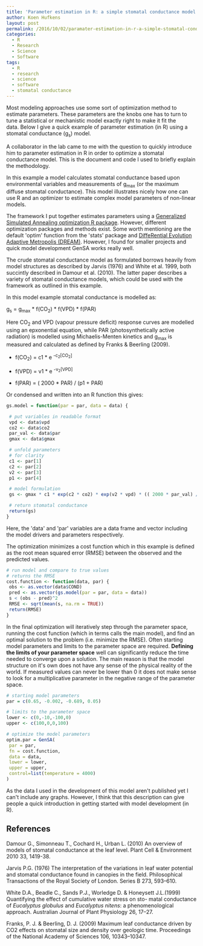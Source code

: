 ```yaml
---
title: 'Parameter estimation in R: a simple stomatal conductance model example'
author: Koen Hufkens
layout: post
permalink: /2016/10/02/paramater-estimation-in-r-a-simple-stomatal-conductance-model-example/
categories:
  - R
  - Research
  - Science
  - Software
tags:
  - R
  - research
  - science
  - software
  - stomatal conductance
---
```

Most modeling approaches use some sort of optimization method to estimate parameters. These parameters are the knobs one has to turn to tune a statistical or mechanistic model exactly right to make it fit the data. Below I give a quick example of parameter estimation (in R) using a stomatal conductance (g<sub>s</sub>) model.

A collaborator in the lab came to me with the question to quickly introduce him to parameter estimation in R in order to optimize a stomatal conductance model. This is the document and code I used to briefly explain the methodology.

In this example a model calculates stomatal conductance based upon environmental variables and measurements of g<sub>max</sub> (or the maximum diffuse stomatal conductance). This model illustrates nicely how one can use R and an optimizer to estimate complex model parameters of non-linear models.

The framework I put together estimates parameters using a [Generalized Simulated Annealing optimization R package](https://cran.r-project.org/web/packages/GenSA/index.html). However, different optimization packages and methods exist. Some worth mentioning are the default 'optim' function from the 'stats' package and [DiffeRential Evolution Adaptive Metropolis (DREAM)](http://dream.r-forge.r-project.org/). However, I found for smaller projects and quick model development GenSA works really well.

The crude stomatal conductance model as formulated borrows heavily from model structures as described by Jarvis (1976) and White et al. 1999, both succintly described in Damour et al. (2010). The latter paper describes a variety of stomatal conductance models, which could be used with the framework as outlined in this example.

In this model example stomatal conductance is modelled as:

g<sub>s</sub> = g<sub>max</sub> * f(CO<sub>2</sub>) * f(VPD) * f(PAR)

Here CO<sub>2</sub> and VPD (vapour pressure deficit) response curves are modelled using an epxonential equation, while PAR (photosynthetically active radiation) is modelled using Michaelis-Menten kinetics and g<sub>max</sub> is measured and calculated as defined by Franks &amp; Beerling (2009).

- f(CO<sub>2</sub>) = c1 * e <sup>-c<sub>2</sub>[CO<sub>2</sub>]</sup>

- f(VPD) = v1 * e <sup>-v<sub>2</sub>[VPD]</sup>

- f(PAR) = ( 2000 * PAR) / (p1 + PAR)

Or condensed and written into an R function this gives:

```r
gs.model = function(par = par, data = data) {

 # put variables in readable format
 vpd <- data$vpd
 co2 <- data$co2
 par_val <- data$par
 gmax <- data$gmax

 # unfold parameters
 # for clarity
 c1 <- par[1]
 c2 <- par[2]
 v2 <- par[3]
 p1 <- par[4]

 # model formulation
 gs <- gmax * c1 * exp(c2 * co2) * exp(v2 * vpd) * (( 2000 * par_val) / (p1 + par_val))

 # return stomatal conductance
 return(gs)
}
```
Here, the 'data' and 'par' variables are a data frame and vector including the model drivers and parameters respectively.

The optimization minimizes a cost function which in this example is defined as the root mean squared error (RMSE) between the observed and the predicted values.

```r
# run model and compare to true values
# returns the RMSE
cost.function <- function(data, par) {
 obs <- as.vector(data$COND)
 pred <- as.vector(gs.model(par = par, data = data))
 s < (obs - pred)^2
 RMSE <- sqrt(mean(s, na.rm = TRUE))
 return(RMSE)
}
```

In the final optimization will iteratively step through the parameter space, running the cost function (which in terms calls the main model), and find an optimal solution to the problem (i.e. minimize the RMSE). Often starting model parameters and limits to the parameter space are required. **Defining the limits of your parameter space** well can significantly reduce the time needed to converge upon a solution. The main reason is that the model structure on it's own does not have any sense of the physical reality of the world. If measured values can never be lower than 0 it does not make sense to look for a multiplicative parameter in the negative range of the parameter space.

```r
# starting model parameters
par = c(0.65, -0.002, -0.689, 0.05)

# limits to the parameter space
lower <- c(0,-10,-100,0)
upper <- c(100,0,0,100)

# optimize the model parameters
optim.par = GenSA(
 par = par,
 fn = cost.function,
 data = data,
 lower = lower,
 upper = upper,
 control=list(temperature = 4000)
)
```

As the data I used in the development of this model aren't published yet I can't include any graphs. However, I think that this description can give people a quick introduction in getting started with model development (in R).

## References

Damour G., Simonneau T., Cochard H., Urban L. (2010) An overview of models of stomatal conductance at the leaf level. Plant Cell &amp; Environment 2010 33, 1419-38.

Jarvis P.G. (1976) The interpretation of the variations in leaf water potential and stomatal conductance found in canopies in the field. Philosophical Transactions of the Royal Society of London. Series B 273, 593–610.

White D.A., Beadle C., Sands P.J., Worledge D. &amp; Honeysett J.L.(1999) Quantifying the effect of cumulative water stress on sto- matal conductance of *Eucalyptus globulus* and *Eucalyptus nitens*: a phenomenological approach. Australian Journal of Plant Physiology 26, 17–27.

Franks, P. J. &amp; Beerling, D. J. (2009) Maximum leaf conductance driven by CO2 effects on stomatal size and density over geologic time. Proceedings of the National Academy of Sciences 106, 10343–10347.